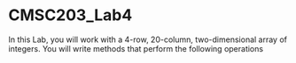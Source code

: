 # CMSC203_Lab4
In this Lab, you will work with a 4-row, 20-column, two-dimensional array of integers. You will write methods that perform the following operations
